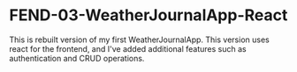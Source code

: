 # FEND-03-WeatherJournalApp-React
 This is rebuilt version of my first WeatherJournalApp. This version uses react for the frontend, and I've added additional features such as authentication and CRUD operations.
